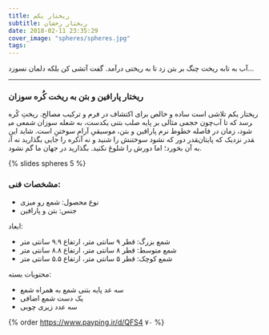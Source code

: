 ```yaml
---
title: ریختار یکم
subtitle: ریختار رخشان
date: 2018-02-11 23:35:29
cover_image: "spheres/spheres.jpg"
tags:
---
```


آب به تابه ریخت
چنگ بر بتن زد
تا به ریختی درآمد. 
گفت
آتشی کن
بلکه دلمان نسوزد...

<hr class="style-two">

### ریختار پارافین و بتن به ریخت کُره سوزان

ریختار یکم تلاشی است ساده و خالص برای اکتشاف در فرم و ترکیب مصالح.
ریختِ کُره چون حجمی مثالی بر پایه صلب بتنی یکدست، به شعله سوزان شمعی می‎رسد که تا آب شود، 
زمان در فاصله خطوط نرم پارافین و بتن، موسیقیِ آرامِ سوختنِ است.
شاید این کره را جایی بگذارید نه آن‎قدر دور که نشود سوختنش را شنید و نه آن‎قدر نزدیک که پایتان 
به آن بخورد؛ اما دورش را شلوغ نکنید. بگذارید در جهان ما گم نشود.

{% slides spheres 5 %}

### مشخصات فنی:
	
- نوع محصول: شمع رو میزی
- جنس: بتن و پارافین

ابعاد:
- شمع بزرگ: قطر ۹ سانتی متر،  ارتفاع ۹.۹ سانتی متر
- شمع متوسط: قطر ۸ سانتی متر،  ارتفاع ۸.۸ سانتی متر
- شمع کوچک: قطر ۵ سانتی متر،  ارتفاع ۵.۵ سانتی متر

محتویات بسته:
- سه عد پایه بتنی شمع به همراه شمع
- یک دست شمع اضافی
- سه عدد زیری چوبی

{% order https://www.payping.ir/d/QFS4 ۷۰ %}